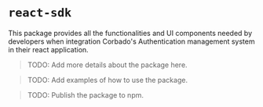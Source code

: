 # `react-sdk`

This package provides all the functionalities and UI components needed by developers when integration Corbado's Authentication management system in their react application.

> TODO: Add more details about the package here.

> TODO: Add examples of how to use the package.

> TODO: Publish the package to npm.
